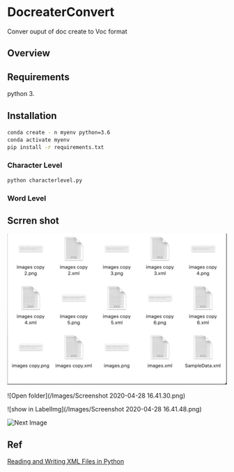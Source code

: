 # DocreaterConvert
 Conver ouput of doc create to Voc format

## Overview
## Requirements

python 3. 

## Installation
```bash
conda create - n myenv python=3.6
conda activate myenv
pip install -r requirements.txt
```

### Character Level

```bash
python characterlevel.py 
```

### Word Level

## Scrren shot
![result](/Images/resultfolder.png)

![Open folder](/Images/Screenshot 2020-04-28 16.41.30.png)

![show in LabelImg](/Images/Screenshot 2020-04-28 16.41.48.png)

![Next Image](https://www.dropbox.com/s/mrini50imlwf4si/Screenshot%202020-04-28%2016.42.03.png)

## Ref
[Reading and Writing XML Files in Python](https://stackabuse.com/reading-and-writing-xml-files-in-python/)
[](https://docs.python.org/3/library/xml.etree.elementtree.html#xml-tree-and-elements)